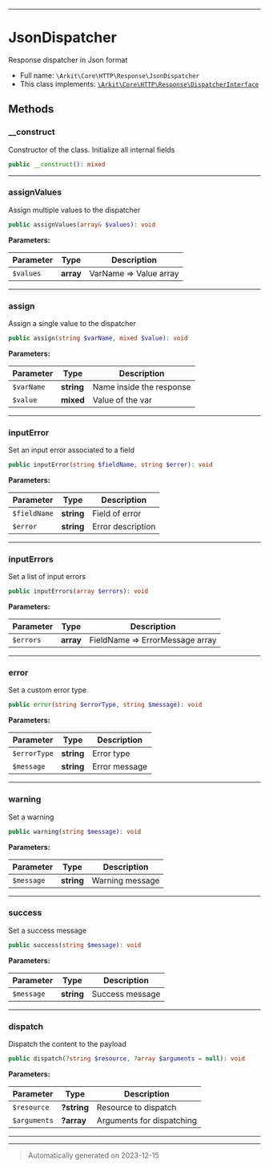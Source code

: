 ***

# JsonDispatcher

Response dispatcher in Json format



* Full name: `\Arkit\Core\HTTP\Response\JsonDispatcher`
* This class implements:
[`\Arkit\Core\HTTP\Response\DispatcherInterface`](./DispatcherInterface.md)




## Methods


### __construct

Constructor of the class. Initialize all internal fields

```php
public __construct(): mixed
```












***

### assignValues

Assign multiple values to the dispatcher

```php
public assignValues(array& $values): void
```








**Parameters:**

| Parameter | Type | Description |
|-----------|------|-------------|
| `$values` | **array** | VarName =&gt; Value array |





***

### assign

Assign a single value to the dispatcher

```php
public assign(string $varName, mixed $value): void
```








**Parameters:**

| Parameter | Type | Description |
|-----------|------|-------------|
| `$varName` | **string** | Name inside the response |
| `$value` | **mixed** | Value of the var |





***

### inputError

Set an input error associated to a field

```php
public inputError(string $fieldName, string $error): void
```








**Parameters:**

| Parameter | Type | Description |
|-----------|------|-------------|
| `$fieldName` | **string** | Field of error |
| `$error` | **string** | Error description |





***

### inputErrors

Set a list of input errors

```php
public inputErrors(array $errors): void
```








**Parameters:**

| Parameter | Type | Description |
|-----------|------|-------------|
| `$errors` | **array** | FieldName =&gt; ErrorMessage array |





***

### error

Set a custom error type

```php
public error(string $errorType, string $message): void
```








**Parameters:**

| Parameter | Type | Description |
|-----------|------|-------------|
| `$errorType` | **string** | Error type |
| `$message` | **string** | Error message |





***

### warning

Set a warning

```php
public warning(string $message): void
```








**Parameters:**

| Parameter | Type | Description |
|-----------|------|-------------|
| `$message` | **string** | Warning message |





***

### success

Set a success message

```php
public success(string $message): void
```








**Parameters:**

| Parameter | Type | Description |
|-----------|------|-------------|
| `$message` | **string** | Success message |





***

### dispatch

Dispatch the content to the payload

```php
public dispatch(?string $resource, ?array $arguments = null): void
```








**Parameters:**

| Parameter | Type | Description |
|-----------|------|-------------|
| `$resource` | **?string** | Resource to dispatch |
| `$arguments` | **?array** | Arguments for dispatching |





***


***
> Automatically generated on 2023-12-15
